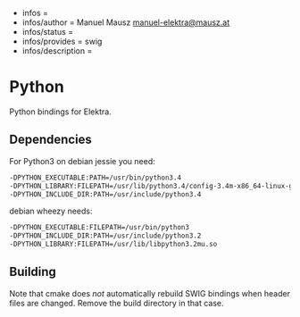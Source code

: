 - infos =
- infos/author = Manuel Mausz <manuel-elektra@mausz.at>
- infos/status =
- infos/provides = swig
- infos/description =

# Python

Python bindings for Elektra.

## Dependencies

For Python3 on debian jessie you need:

```sh
-DPYTHON_EXECUTABLE:PATH=/usr/bin/python3.4
-DPYTHON_LIBRARY:FILEPATH=/usr/lib/python3.4/config-3.4m-x86_64-linux-gnu/libpython3.4.so
-DPYTHON_INCLUDE_DIR:PATH=/usr/include/python3.4
```

debian wheezy needs:

```sh
-DPYTHON_EXECUTABLE:FILEPATH=/usr/bin/python3
-DPYTHON_INCLUDE_DIR:PATH=/usr/include/python3.2
-DPYTHON_LIBRARY:FILEPATH=/usr/lib/libpython3.2mu.so
```

## Building

Note that cmake does _not_ automatically rebuild SWIG bindings
when header files are changed. Remove the build directory
in that case.
